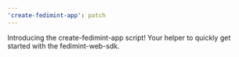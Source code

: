 ```yaml
---
'create-fedimint-app': patch
---
```


Introducing the create-fedimint-app script! Your helper to quickly get started with the fedimint-web-sdk.
